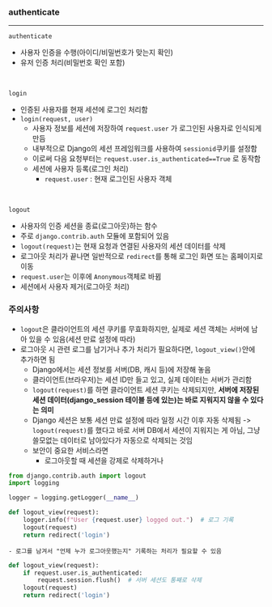 ### authenticate
<hr>

```authenticate```

- 사용자 인증을 수행(아이디/비밀번호가 맞는지 확인)
- 유저 인증 처리(비밀번호 확인 포함)

<br>

```login```

- 인증된 사용자를 현재 세션에 로그인 처리함
- ```login(request, user)```
  - 사용자 정보를 세션에 저장하여 ```request.user``` 가 로그인된 사용자로 인식되게 만듬
  - 내부적으로 Django의 세션 프레임워크를 사용하여 ```sessionid```쿠키를 설정함
  - 이로써 다음 요청부터는 ```request.user.is_authenticated==True``` 로 동작함
  - 세션에 사용자 등록(로그인 처리)
    - ```request.user``` : 현재 로그인된 사용자 객체 
<br>

```logout```

- 사용자의 인증 세션을 종료(로그아웃)하는 함수
- 주로 ```django.contrib.auth``` 모듈에 포함되어 있음
- ```logout(request)```는 현재 요청과 연결된 사용자의 세션 데이터를 삭제
- 로그아웃 처리가 끝나면 일반적으로 ```redirect```를 통해 로그인 화면 또는 홈페이지로 이동
- ```request.user```는 이후에 ```Anonymous```객체로 바뀜
- 세션에서 사용자 제거(로그아웃 처리)

### 주의사항

- ```logout```은 클라이언트의 세션 쿠키를 무효화하지만, 실제로 세션 객체는 서버에 남아 있을 수 있음(세션 만료 설정에 따라)
- 로그아웃 시 관련 로그를 남기거나 추가 처리가 필요하다면, ```logout_view()```안에 추가하면 됨
  - Django에서는 세션 정보를 서버(DB, 캐시 등)에 저장해 놓음
  - 클라이언트(브라우저)는 세션 ID만 들고 있고, 실제 데이터는 서버가 관리함
  - ```logout(request)```를 하면 클라이언트 세션 쿠키는 삭제되지만, <strong>서버에 저장된 세션 데이터(django_session 테이블 등에 있는)는 바로 지워지지 않을 수 있다는 의미</strong>
  - Django 세션은 보통 세션 만료 설정에 따라 일정 시간 이후 자동 삭제됨 -> ```logout(request)```를 했다고 바로 서버 DB에서 세션이 지워지는 게 아님, 그냥 쓸모없는 데이터로 남아있다가 자동으로 삭제되는 것임
  - 보안이 중요한 서비스라면
    - 로그아웃할 때 세션을 강제로 삭제하거나

```python
from django.contrib.auth import logout
import logging

logger = logging.getLogger(__name__)

def logout_view(request):
    logger.info(f"User {request.user} logged out.")  # 로그 기록
    logout(request)
    return redirect('login')
```

    - 로그를 남겨서 "언제 누가 로그아웃했는지" 기록하는 처리가 필요할 수 있음

```python
def logout_view(request):
    if request.user.is_authenticated:
        request.session.flush()  # 서버 세션도 통째로 삭제
    logout(request)
    return redirect('login')
```

